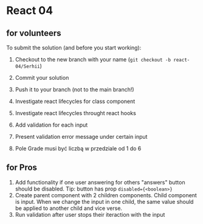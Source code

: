 # React 04

## for volunteers

To submit the solution (and before you start working):

1. Checkout to the new branch with your name (`git checkout -b react-04/Serhii`)
2. Commit your solution
3. Push it to your branch (not to the main branch!)

4. Investigate react lifecycles for class component
5. Investigate react lifecycles throught react hooks
6. Add validation for each input
7. Present validation error message under certain input
8. Pole Grade musi być liczbą w przedziale od 1 do 6

## for Pros

1. Add functionality if one user answering for others "answers" button should be disabled. Tip: button has prop `disabled={<boolean>}`
2. Create parent component with 2 children components. Child component is input. When we change the input in one child, the same value should be applied to another child and vice verse.
3. Run validation after user stops their iteraction with the input
